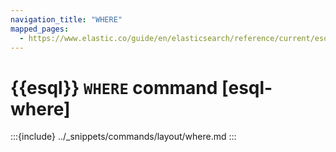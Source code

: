 ```yaml
---
navigation_title: "WHERE"
mapped_pages:
  - https://www.elastic.co/guide/en/elasticsearch/reference/current/esql-commands.html#esql-where
---
```


# {{esql}} `WHERE` command [esql-where]

:::{include} ../_snippets/commands/layout/where.md
:::
